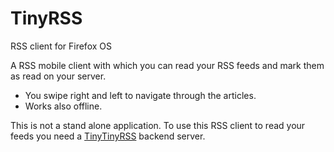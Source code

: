 TinyRSS
==========

RSS client for Firefox OS

A RSS mobile client with which you can read your RSS feeds and mark them as read on your server. 

- You swipe right and left to navigate through the articles.
- Works also offline.

This is not a stand alone application. To use this RSS client to read your feeds you need a [TinyTinyRSS](http://tt-rss.org) backend server.